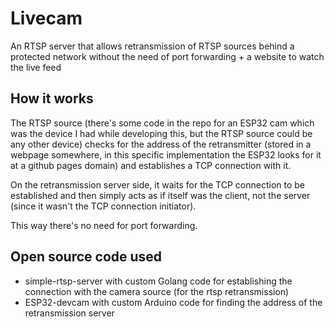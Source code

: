 # Livecam
An RTSP server that allows retransmission of RTSP sources behind a protected network without the need of port forwarding + a website to watch the live feed

## How it works
The RTSP source (there's some code in the repo for an ESP32 cam which was the device I had while developing this, but the RTSP source could be any other device) checks for the address of the retransmitter (stored in a webpage somewhere, in this specific implementation the ESP32 looks for it at a github pages domain) and establishes a TCP connection with it.

On the retransmission server side, it waits for the TCP connection to be established and then simply acts as if itself was the client, not the server (since it wasn't the TCP connection initiator).

This way there's no need for port forwarding.

## Open source code used
- simple-rtsp-server with custom Golang code for establishing the connection with the camera source (for the rtsp retransmission)
- ESP32-devcam with custom Arduino code for finding the address of the retransmission server
